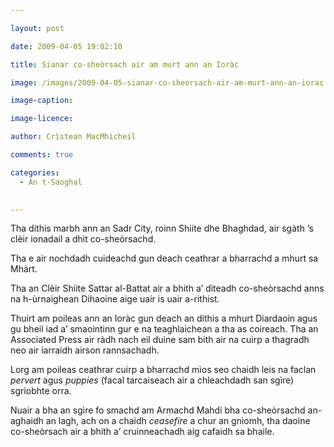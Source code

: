 ```yaml
---

layout: post

date: 2009-04-05 19:02:10

title: Sianar co-sheòrsach air am murt ann an Ioràc

image: /images/2009-04-05-sianar-co-sheorsach-air-am-murt-ann-an-iorac.webp

image-caption:

image-licence:

author: Crìstean MacMhìcheil

comments: true

categories:
  - An t-Saoghal
  

---
```


Tha dithis marbh ann an Sadr City, roinn Shiite dhe Bhaghdad, air sgàth &#8217;s clèir ionadail a dhìt co-sheòrsachd.

<!--more-->

Tha e air nochdadh cuideachd gun deach ceathrar a bharrachd a mhurt sa Mhàrt.

Tha an Clèir Shiite Sattar al-Battat air a bhith a&#8217; dìteadh co-sheòrsachd anns na h-ùrnaighean Dihaoine aige uair is uair a-rithist.

Thuirt am poileas ann an Ioràc gun deach an dithis a mhurt Diardaoin agus gu bheil iad a&#8217; smaointinn gur e na teaghlaichean a tha as coireach. Tha an Associated Press air ràdh nach eil duine sam bith air na cuirp a thagradh neo air iarraidh airson rannsachadh.

Lorg am poileas ceathrar cuirp a bharrachd mìos seo chaidh leis na faclan _pervert_ agus _puppies_ (facal tarcaiseach air a chleachdadh san sgìre) sgrìobhte orra.

Nuair a bha an sgìre fo smachd am Armachd Mahdi bha co-sheòrsachd an-aghaidh an lagh, ach on a chaidh _ceasefire_ a chur an gnìomh, tha daoine co-sheòrsach air a bhith a&#8217; cruinneachadh aig cafaidh sa bhaile.
